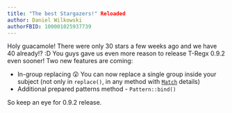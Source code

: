 ```yaml
---
title: "The best Stargazers!" Reloaded
author: Daniel Wilkowski
authorFBID: 100001025937739
---
```


Holy guacamole! There were only 30 stars a few weeks ago and we have 40 already!? :D You guys gave us even more
reason to release T-Regx 0.9.2 even sooner! Two new features are coming:
 - In-group replacing 😲 You can now replace a single group inside your subject 
   (not only in `replace()`, in any method with [`Match`](/docs/match-details) details)
 - Additional prepared patterns method - `Pattern::bind()`

So keep an eye for 0.9.2 release.